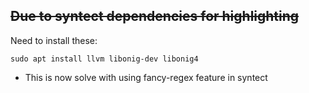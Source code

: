 
## ~~Due to syntect dependencies for highlighting~~
Need to install these:
```
sudo apt install llvm libonig-dev libonig4
```
- This is now solve with using fancy-regex feature in syntect
